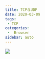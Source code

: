 ```yaml
---
title: TCP与UDP
date: 2020-03-09
tags:
 - TCP
categories:
 -  Browser
sidebar: auto
---
```


![](https://resource.limeili.co/abstract/abstract%20(49).jpg)
<!-- more -->
